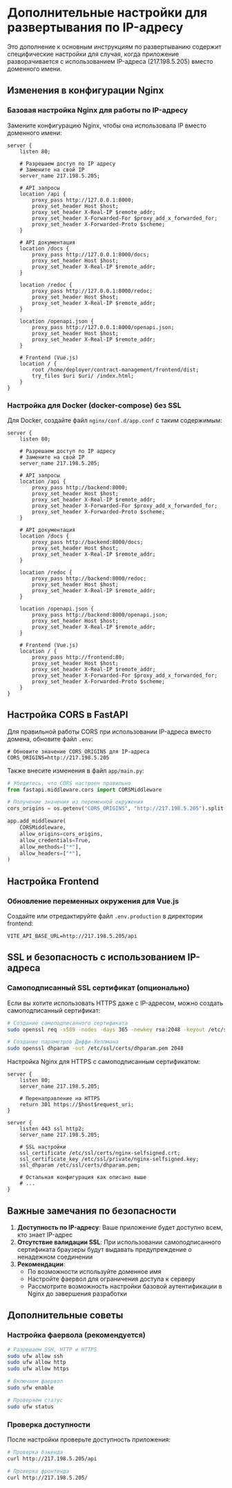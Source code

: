 # Дополнительные настройки для развертывания по IP-адресу

Это дополнение к основным инструкциям по развертыванию содержит специфические настройки для случая, когда приложение разворачивается с использованием IP-адреса (217.198.5.205) вместо доменного имени.

## Изменения в конфигурации Nginx

### Базовая настройка Nginx для работы по IP-адресу

Замените конфигурацию Nginx, чтобы она использовала IP вместо доменного имени:

```nginx
server {
    listen 80;
    
    # Разрешаем доступ по IP адресу
    # Замените на свой IP
    server_name 217.198.5.205;

    # API запросы
    location /api {
        proxy_pass http://127.0.0.1:8000;
        proxy_set_header Host $host;
        proxy_set_header X-Real-IP $remote_addr;
        proxy_set_header X-Forwarded-For $proxy_add_x_forwarded_for;
        proxy_set_header X-Forwarded-Proto $scheme;
    }

    # API документация
    location /docs {
        proxy_pass http://127.0.0.1:8000/docs;
        proxy_set_header Host $host;
        proxy_set_header X-Real-IP $remote_addr;
    }

    location /redoc {
        proxy_pass http://127.0.0.1:8000/redoc;
        proxy_set_header Host $host;
        proxy_set_header X-Real-IP $remote_addr;
    }

    location /openapi.json {
        proxy_pass http://127.0.0.1:8000/openapi.json;
        proxy_set_header Host $host;
        proxy_set_header X-Real-IP $remote_addr;
    }

    # Frontend (Vue.js)
    location / {
        root /home/deployer/contract-management/frontend/dist;
        try_files $uri $uri/ /index.html;
    }
}
```

### Настройка для Docker (docker-compose) без SSL

Для Docker, создайте файл `nginx/conf.d/app.conf` с таким содержимым:

```nginx
server {
    listen 80;
    
    # Разрешаем доступ по IP адресу
    # Замените на свой IP
    server_name 217.198.5.205;

    # API запросы
    location /api {
        proxy_pass http://backend:8000;
        proxy_set_header Host $host;
        proxy_set_header X-Real-IP $remote_addr;
        proxy_set_header X-Forwarded-For $proxy_add_x_forwarded_for;
        proxy_set_header X-Forwarded-Proto $scheme;
    }

    # API документация
    location /docs {
        proxy_pass http://backend:8000/docs;
        proxy_set_header Host $host;
        proxy_set_header X-Real-IP $remote_addr;
    }

    location /redoc {
        proxy_pass http://backend:8000/redoc;
        proxy_set_header Host $host;
        proxy_set_header X-Real-IP $remote_addr;
    }

    location /openapi.json {
        proxy_pass http://backend:8000/openapi.json;
        proxy_set_header Host $host;
        proxy_set_header X-Real-IP $remote_addr;
    }

    # Frontend (Vue.js)
    location / {
        proxy_pass http://frontend:80;
        proxy_set_header Host $host;
        proxy_set_header X-Real-IP $remote_addr;
        proxy_set_header X-Forwarded-For $proxy_add_x_forwarded_for;
        proxy_set_header X-Forwarded-Proto $scheme;
    }
}
```

## Настройка CORS в FastAPI

Для правильной работы CORS при использовании IP-адреса вместо домена, обновите файл `.env`:

```
# Обновите значение CORS_ORIGINS для IP-адреса
CORS_ORIGINS=http://217.198.5.205
```

Также внесите изменения в файл `app/main.py`:

```python
# Убедитесь, что CORS настроен правильно
from fastapi.middleware.cors import CORSMiddleware

# Получение значения из переменной окружения
cors_origins = os.getenv("CORS_ORIGINS", "http://217.198.5.205").split(",")

app.add_middleware(
    CORSMiddleware,
    allow_origins=cors_origins,
    allow_credentials=True,
    allow_methods=["*"],
    allow_headers=["*"],
)
```

## Настройка Frontend

### Обновление переменных окружения для Vue.js

Создайте или отредактируйте файл `.env.production` в директории frontend:

```
VITE_API_BASE_URL=http://217.198.5.205/api
```

## SSL и безопасность с использованием IP-адреса

### Самоподписанный SSL сертификат (опционально)

Если вы хотите использовать HTTPS даже с IP-адресом, можно создать самоподписанный сертификат:

```bash
# Создание самоподписанного сертификата
sudo openssl req -x509 -nodes -days 365 -newkey rsa:2048 -keyout /etc/ssl/private/nginx-selfsigned.key -out /etc/ssl/certs/nginx-selfsigned.crt

# Создание параметров Диффи-Хеллмана
sudo openssl dhparam -out /etc/ssl/certs/dhparam.pem 2048
```

Настройка Nginx для HTTPS с самоподписанным сертификатом:

```nginx
server {
    listen 80;
    server_name 217.198.5.205;
    
    # Перенаправление на HTTPS
    return 301 https://$host$request_uri;
}

server {
    listen 443 ssl http2;
    server_name 217.198.5.205;
    
    # SSL настройки
    ssl_certificate /etc/ssl/certs/nginx-selfsigned.crt;
    ssl_certificate_key /etc/ssl/private/nginx-selfsigned.key;
    ssl_dhparam /etc/ssl/certs/dhparam.pem;
    
    # Остальная конфигурация как описано выше
    # ...
}
```

## Важные замечания по безопасности

1. **Доступность по IP-адресу**: Ваше приложение будет доступно всем, кто знает IP-адрес
2. **Отсутствие валидации SSL**: При использовании самоподписанного сертификата браузеры будут выдавать предупреждение о ненадежном соединении
3. **Рекомендации**: 
   - По возможности используйте доменное имя
   - Настройте фаервол для ограничения доступа к серверу
   - Рассмотрите возможность настройки базовой аутентификации в Nginx до завершения разработки

## Дополнительные советы

### Настройка фаервола (рекомендуется)

```bash
# Разрешаем SSH, HTTP и HTTPS
sudo ufw allow ssh
sudo ufw allow http
sudo ufw allow https

# Включаем фаервол
sudo ufw enable

# Проверяем статус
sudo ufw status
```

### Проверка доступности

После настройки проверьте доступность приложения:

```bash
# Проверка бэкенда
curl http://217.198.5.205/api

# Проверка фронтенда
curl http://217.198.5.205/
```